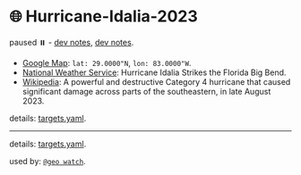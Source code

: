 # 🌐 Hurricane-Idalia-2023

paused ⏸️ - [dev notes](https://arash-kamangir.medium.com/%EF%B8%8F-conversations-with-ai-229-9257441b3ac0), [dev notes](https://medium.com/@arash-kamangir/%EF%B8%8F-conversations-with-ai-228-f55a0fdf409a).

 - [Google Map](https://maps.app.goo.gl/CAeoKQrZQ9rTsDrGA): `lat: 29.0000"N`, `lon: 83.0000"W`.
 - [National Weather Service](https://www.weather.gov/tae/HurricaneIdalia2023): Hurricane Idalia Strikes the Florida Big Bend.
 - [Wikipedia](https://en.wikipedia.org/wiki/Hurricane_Idalia): A powerful and destructive Category 4 hurricane that caused significant damage across parts of the southeastern, in late August 2023.

details: [targets.yaml](../targets.yaml).

---

details: [targets.yaml](../targets.yaml).

used by: [`@geo watch`](../).
